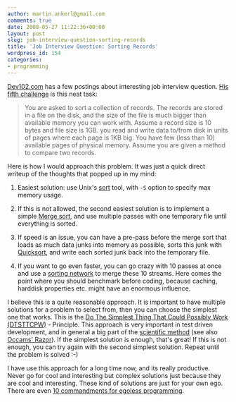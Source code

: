```yaml
---
author: martin.ankerl@gmail.com
comments: true
date: 2008-05-27 11:22:36+00:00
layout: post
slug: job-interview-question-sorting-records
title: 'Job Interview Question: Sorting Records'
wordpress_id: 154
categories:
- programming
---
```


[Dev102.com](http://www.dev102.com/) has a few postings about interesting job interview question. [His fifth challenge](http://www.dev102.com/2008/05/26/a-programming-job-interview-challenge-5-records-sorting/) is this neat task:

> You are asked to sort a collection of records. The records are stored in a file on the disk, and the size of the file is much bigger than available memory you can work with. Assume a record size is 10 bytes and file size is 1GB. you read and write data to/from disk in units of pages where each page is 1KB big. You have few (less than 10) available pages of physical memory. Assume you are given a method to compare two records.

Here is how I would approach this problem. It was just a quick direct writeup of the thoughts that popped up in my mind:

1. Easiest solution: use Unix's [sort](http://www.softpanorama.org/Tools/sort.shtml) tool, with `-S` option to specify max memory usage.

1. If this is not allowed, the second easiest solution is to implement a simple [Merge sort](http://en.wikipedia.org/wiki/Merge_sort), and use multiple passes with one temporary file until everything is sorted.

1. If speed is an issue, you can have a pre-pass before the merge sort that loads as much data junks into memory as possible, sorts this junk with [Quicksort](http://en.wikipedia.org/wiki/Quick_Sort), and write each sorted junk back into the temporary file.

1. If you want to go even faster, you can go crazy with 10 passes at once and use a [sorting network](http://en.wikipedia.org/wiki/Sorting_network) to merge these 10 streams. Here comes the point where you should benchmark before coding, because caching, harddisk properties etc. might have an enormous influence.


I believe this is a quite reasonable approach. It is important to have multiple solutions for a problem to select from, then you can choose the simplest one that works. This is the [Do The Simplest Thing That Could Possibly Work (DTSTTCPW)](/2006/01/25/software-design-principles/) - Principle. This approach is very important in test driven development, and in general a big part of the [scientific method](http://en.wikipedia.org/wiki/Scientific_method) (see also [Occams' Razor](http://en.wikipedia.org/wiki/Occam's_Razor)). If the simplest solution is enough, that's great! If this is not enough, you can try again with the second simplest solution. Repeat until the problem is solved :-)

I have use this approach for a long time now, and its really productive. Never go for cool and interesting but complex solutions just because they are cool and interesting. These kind of solutions are just for your own ego. There are even [10 commandments for egoless programming](http://www.codinghorror.com/blog/archives/000584.html).

